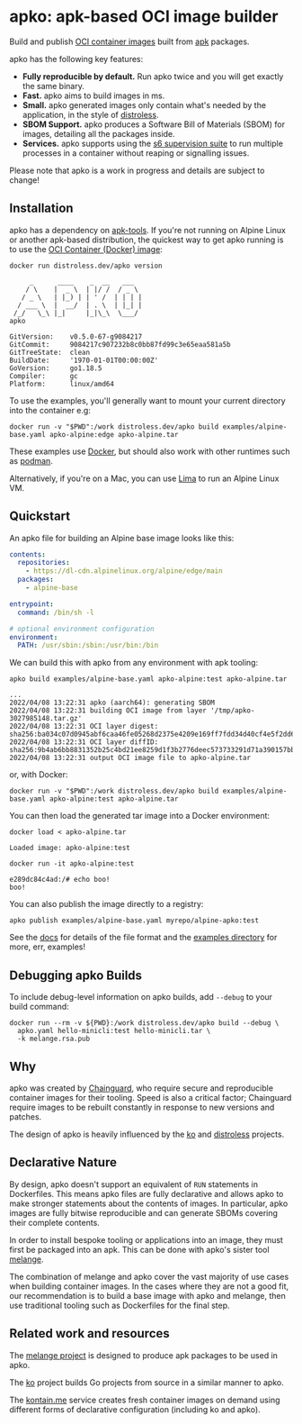 # apko: apk-based OCI image builder

Build and publish [OCI container images](https://opencontainers.org/) built from [apk](https://wiki.alpinelinux.org/wiki/Package_management) packages.

apko has the following key features:

 - **Fully reproducible by default.** Run apko twice and you will get exactly the same binary.
 - **Fast.** apko aims to build images in ms.
 - **Small.** apko generated images only contain what's needed by the application,
   in the style of [distroless](https://github.com/GoogleContainerTools/distroless).
 - **SBOM Support.** apko produces a Software Bill of Materials (SBOM) for images, detailing all the packages inside.
 - **Services.** apko supports using the [s6 supervision suite](https://skarnet.org/software/s6) to run multiple processes
   in a container without reaping or signalling issues.

Please note that apko is a work in progress and details are subject to change!

## Installation

apko has a dependency on [apk-tools](https://gitlab.alpinelinux.org/alpine/apk-tools). If you're not running on Alpine Linux or another apk-based distribution, the quickest way to get apko running is to use the [OCI Container (Docker) image](https://github.com/distroless/apko):

```shell
docker run distroless.dev/apko version
```
```
     _      ____    _  __   ___
    / \    |  _ \  | |/ /  / _ \
   / _ \   | |_) | | ' /  | | | |
  / ___ \  |  __/  | . \  | |_| |
 /_/   \_\ |_|     |_|\_\  \___/
apko

GitVersion:    v0.5.0-67-g9084217
GitCommit:     9084217c907232b8c0bb87fd99c3e65eaa581a5b
GitTreeState:  clean
BuildDate:     '1970-01-01T00:00:00Z'
GoVersion:     go1.18.5
Compiler:      gc
Platform:      linux/amd64
```

To use the examples, you'll generally want to mount your current directory into the container e.g:

```shell
docker run -v "$PWD":/work distroless.dev/apko build examples/alpine-base.yaml apko-alpine:edge apko-alpine.tar
```

These examples use [Docker](https://docs.docker.com/get-docker/), but should also work with other runtimes such as [podman](https://podman.io/getting-started/installation).

Alternatively, if you're on a Mac, you can use [Lima](./mac/README.md) to run an Alpine Linux VM.

## Quickstart

An apko file for building an Alpine base image looks like this:

```yaml
contents:
  repositories:
    - https://dl-cdn.alpinelinux.org/alpine/edge/main
  packages:
    - alpine-base

entrypoint:
  command: /bin/sh -l

# optional environment configuration
environment:
  PATH: /usr/sbin:/sbin:/usr/bin:/bin
```
We can build this with apko from any environment with apk tooling:

```shell
apko build examples/alpine-base.yaml apko-alpine:test apko-alpine.tar
```
```
...
2022/04/08 13:22:31 apko (aarch64): generating SBOM
2022/04/08 13:22:31 building OCI image from layer '/tmp/apko-3027985148.tar.gz'
2022/04/08 13:22:31 OCI layer digest: sha256:ba034c07d0945abf6caa46fe05268d2375e4209e169ff7fdd34d40cf4e5f2dd6
2022/04/08 13:22:31 OCI layer diffID: sha256:9b4ab6bb8831352b25c4bd21ee8259d1f3b2776deec573733291d71a390157bb
2022/04/08 13:22:31 output OCI image file to apko-alpine.tar
```

or, with Docker:

```shell
docker run -v "$PWD":/work distroless.dev/apko build examples/alpine-base.yaml apko-alpine:test apko-alpine.tar
```

You can then load the generated tar image into a Docker environment:

```shell
docker load < apko-alpine.tar
```
```shell
Loaded image: apko-alpine:test
```
```shell
docker run -it apko-alpine:test
```
```
e289dc84c4ad:/# echo boo!
boo!
```

You can also publish the image directly to a registry:

```shell
apko publish examples/alpine-base.yaml myrepo/alpine-apko:test
```

See the [docs](./docs/apko_file.md) for details of the file format and the [examples directory](./examples) for more, err, examples!

## Debugging apko Builds

To include debug-level information on apko builds, add `--debug` to your build command:

```shell
docker run --rm -v ${PWD}:/work distroless.dev/apko build --debug \
  apko.yaml hello-minicli:test hello-minicli.tar \
  -k melange.rsa.pub
```

## Why

apko was created by [Chainguard](https://www.chainguard.dev), who require secure and reproducible
container images for their tooling. Speed is also a critical factor; Chainguard require images to be
rebuilt constantly in response to new versions and patches.

The design of apko is heavily influenced by the [ko](https://github.com/google/ko) and
[distroless](https://github.com/GoogleContainerTools/distroless) projects. 

## Declarative Nature

By design, apko doesn't support an equivalent of `RUN` statements in Dockerfiles. This means apko
files are fully declarative and allows apko to make stronger statements about the contents of images.
In particular, apko images are fully bitwise reproducible and can generate SBOMs covering their
complete contents.

In order to install bespoke tooling or applications into an image, they must first be packaged into
an apk. This can be done with apko's sister tool [melange](https://github.com/chainguard-dev/melange).

The combination of melange and apko cover the vast majority of use cases when building container
images. In the cases where they are not a good fit, our recommendation is to build a base image with
apko and melange, then use traditional tooling such as Dockerfiles for the final step.

## Related work and resources

The [melange project](https://github.com/chainguard-dev/melange) is designed to produce apk packages to be used in apko.

The [ko](https://github.com/google/ko) project builds Go projects from source in a similar manner to apko.

The [kontain.me](https://github.com/imjasonh/kontain.me) service creates fresh container images on
demand using different forms of declarative configuration (including ko and apko).
